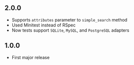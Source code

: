 ## 2.0.0

- Supports `attributes` parameter to `simple_search` method
- Used Minitest instead of RSpec
- Now tests support `SQLite`, `MySQL`, and `PostgreSQL` adapters

## 1.0.0

- First major release

